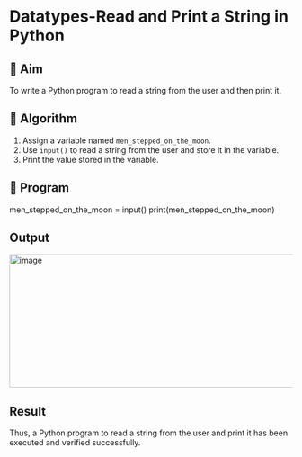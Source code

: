 # Datatypes-Read and Print a String in Python

## 🎯 Aim
To write a Python program to read a string from the user and then print it.

## 🧠 Algorithm
1. Assign a variable named `men_stepped_on_the_moon`.
2. Use `input()` to read a string from the user and store it in the variable.
3. Print the value stored in the variable.

## 🧾 Program
men_stepped_on_the_moon = input()
print(men_stepped_on_the_moon)

## Output
<img width="1183" height="237" alt="image" src="https://github.com/user-attachments/assets/ea7f63d9-df57-406b-b690-974ae4a7dcb9" />


## Result
Thus, a Python program to read a string from the user and print it has been executed and verified successfully.
